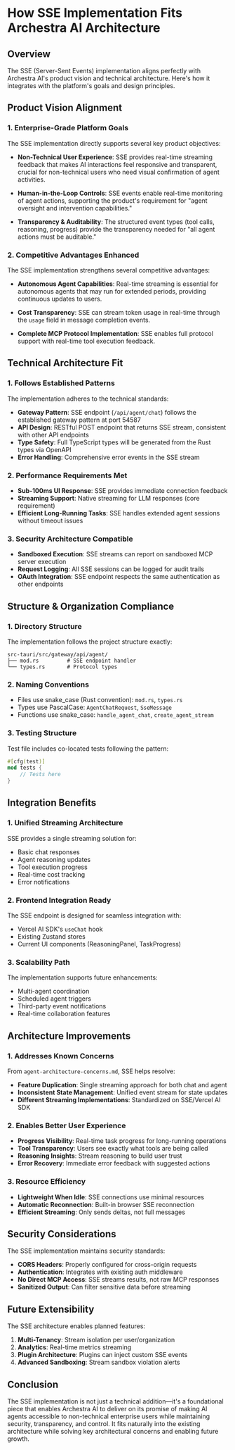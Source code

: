 # How SSE Implementation Fits Archestra AI Architecture

## Overview

The SSE (Server-Sent Events) implementation aligns perfectly with Archestra AI's product vision and technical architecture. Here's how it integrates with the platform's goals and design principles.

## Product Vision Alignment

### 1. Enterprise-Grade Platform Goals

The SSE implementation directly supports several key product objectives:

- **Non-Technical User Experience**: SSE provides real-time streaming feedback that makes AI interactions feel responsive and transparent, crucial for non-technical users who need visual confirmation of agent activities.

- **Human-in-the-Loop Controls**: SSE events enable real-time monitoring of agent actions, supporting the product's requirement for "agent oversight and intervention capabilities."

- **Transparency & Auditability**: The structured event types (tool calls, reasoning, progress) provide the transparency needed for "all agent actions must be auditable."

### 2. Competitive Advantages Enhanced

The SSE implementation strengthens several competitive advantages:

- **Autonomous Agent Capabilities**: Real-time streaming is essential for autonomous agents that may run for extended periods, providing continuous updates to users.

- **Cost Transparency**: SSE can stream token usage in real-time through the `usage` field in message completion events.

- **Complete MCP Protocol Implementation**: SSE enables full protocol support with real-time tool execution feedback.

## Technical Architecture Fit

### 1. Follows Established Patterns

The implementation adheres to the technical standards:

- **Gateway Pattern**: SSE endpoint (`/api/agent/chat`) follows the established gateway pattern at port 54587
- **API Design**: RESTful POST endpoint that returns SSE stream, consistent with other API endpoints
- **Type Safety**: Full TypeScript types will be generated from the Rust types via OpenAPI
- **Error Handling**: Comprehensive error events in the SSE stream

### 2. Performance Requirements Met

- **Sub-100ms UI Response**: SSE provides immediate connection feedback
- **Streaming Support**: Native streaming for LLM responses (core requirement)
- **Efficient Long-Running Tasks**: SSE handles extended agent sessions without timeout issues

### 3. Security Architecture Compatible

- **Sandboxed Execution**: SSE streams can report on sandboxed MCP server execution
- **Request Logging**: All SSE sessions can be logged for audit trails
- **OAuth Integration**: SSE endpoint respects the same authentication as other endpoints

## Structure & Organization Compliance

### 1. Directory Structure

The implementation follows the project structure exactly:

```
src-tauri/src/gateway/api/agent/
├── mod.rs         # SSE endpoint handler
└── types.rs       # Protocol types
```

### 2. Naming Conventions

- Files use snake_case (Rust convention): `mod.rs`, `types.rs`
- Types use PascalCase: `AgentChatRequest`, `SseMessage`
- Functions use snake_case: `handle_agent_chat`, `create_agent_stream`

### 3. Testing Structure

Test file includes co-located tests following the pattern:

```rust
#[cfg(test)]
mod tests {
    // Tests here
}
```

## Integration Benefits

### 1. Unified Streaming Architecture

SSE provides a single streaming solution for:

- Basic chat responses
- Agent reasoning updates
- Tool execution progress
- Real-time cost tracking
- Error notifications

### 2. Frontend Integration Ready

The SSE endpoint is designed for seamless integration with:

- Vercel AI SDK's `useChat` hook
- Existing Zustand stores
- Current UI components (ReasoningPanel, TaskProgress)

### 3. Scalability Path

The implementation supports future enhancements:

- Multi-agent coordination
- Scheduled agent triggers
- Third-party event notifications
- Real-time collaboration features

## Architecture Improvements

### 1. Addresses Known Concerns

From `agent-architecture-concerns.md`, SSE helps resolve:

- **Feature Duplication**: Single streaming approach for both chat and agent
- **Inconsistent State Management**: Unified event stream for state updates
- **Different Streaming Implementations**: Standardized on SSE/Vercel AI SDK

### 2. Enables Better User Experience

- **Progress Visibility**: Real-time task progress for long-running operations
- **Tool Transparency**: Users see exactly what tools are being called
- **Reasoning Insights**: Stream reasoning to build user trust
- **Error Recovery**: Immediate error feedback with suggested actions

### 3. Resource Efficiency

- **Lightweight When Idle**: SSE connections use minimal resources
- **Automatic Reconnection**: Built-in browser SSE reconnection
- **Efficient Streaming**: Only sends deltas, not full messages

## Security Considerations

The SSE implementation maintains security standards:

- **CORS Headers**: Properly configured for cross-origin requests
- **Authentication**: Integrates with existing auth middleware
- **No Direct MCP Access**: SSE streams results, not raw MCP responses
- **Sanitized Output**: Can filter sensitive data before streaming

## Future Extensibility

The SSE architecture enables planned features:

1. **Multi-Tenancy**: Stream isolation per user/organization
2. **Analytics**: Real-time metrics streaming
3. **Plugin Architecture**: Plugins can inject custom SSE events
4. **Advanced Sandboxing**: Stream sandbox violation alerts

## Conclusion

The SSE implementation is not just a technical addition—it's a foundational piece that enables Archestra AI to deliver on its promise of making AI agents accessible to non-technical enterprise users while maintaining security, transparency, and control. It fits naturally into the existing architecture while solving key architectural concerns and enabling future growth.
